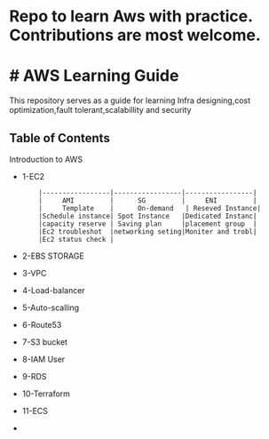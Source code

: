  # Repo to learn Aws with practice. Contributions are most welcome.
 # # AWS Learning Guide

This repository serves as a guide for learning Infra designing,cost optimization,fault tolerant,scalabillity and security  

## Table of Contents

Introduction to AWS
- 1-EC2
  
  
  
          |-----------------|-----------------|-----------------|
          |     AMI         |      SG         |     ENI         |
          |     Template    |      On-demand   | Reseved Instance|
          |Schedule instance| Spot Instance   |Dedicated Instanc|
          |capacity reserve | Saving plan     |placement group  |
          |Ec2 troubleshot  |networking seting|Moniter and trobl|
          |Ec2 status check |

- 2-EBS STORAGE
- 3-VPC
- 4-Load-balancer
- 5-Auto-scalling
- 6-Route53
- 7-S3 bucket
- 8-IAM User
- 9-RDS
- 10-Terraform
- 11-ECS

- 
  



